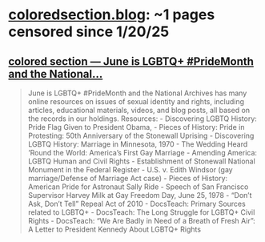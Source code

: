 



# [coloredsection.blog](coloredsection.blog): ~1 pages censored since 1/20/25

## [colored section — June is LGBTQ+ #PrideMonth and the National...](https://coloredsection.blog/post/752899761320902656)


> June is LGBTQ+ #PrideMonth and the National Archives has many online resources on issues of sexual identity and rights, including articles, educational materials, videos, and blog posts, all based on the records in our holdings. Resources: - Discovering LGBTQ History: Pride Flag Given to President Obama, - Pieces of History: Pride in Protesting: 50th Anniversary of the Stonewall Uprising - Discovering LGBTQ History: Marriage in Minnesota, 1970 - The Wedding Heard ’Round the World: America’s First Gay Marriage - Amending America: LGBTQ Human and Civil Rights - Establishment of Stonewall National Monument in the Federal Register - U.S. v. Edith Windsor (gay marriage/Defense of Marriage Act case) - Pieces of History: American Pride for Astronaut Sally Ride - Speech of San Francisco Supervisor Harvey Milk at Gay Freedom Day, June 25, 1978 - “Don’t Ask, Don’t Tell” Repeal Act of 2010 - DocsTeach: Primary Sources related to LGBTQ+ - DocsTeach: The Long Struggle for LGBTQ+ Civil Rights - DocsTeach: “We Are Badly in Need of a Breath of Fresh Air”: A Letter to President Kennedy About LGBTQ+ Rights